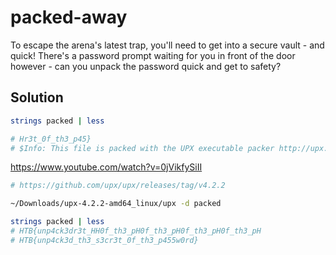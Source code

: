 # packed-away

To escape the arena's latest trap, you'll need to get into a secure vault - and quick! There's a password prompt waiting for you in front of the door however - can you unpack the password quick and get to safety?

## Solution

```sh
strings packed | less

# Hr3t_0f_th3_p45}
# $Info: This file is packed with the UPX executable packer http://upx.sf.net

```

https://www.youtube.com/watch?v=0jVikfySiII

```sh
# https://github.com/upx/upx/releases/tag/v4.2.2

~/Downloads/upx-4.2.2-amd64_linux/upx -d packed

strings packed | less
# HTB{unp4ck3dr3t_HH0f_th3_pH0f_th3_pH0f_th3_pH0f_th3_pH
# HTB{unp4ck3d_th3_s3cr3t_0f_th3_p455w0rd}

```

